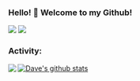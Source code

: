 ### Hello! 👋 Welcome to my Github! 

<div> 
<!--   <a href="https://www.youtube.com/channel/UC_-uuuZbY0AAt9CViNzvc-Q" target="_blank"><img src="https://img.shields.io/badge/YouTube-FF0000?style=for-the-badge&logo=youtube&logoColor=white" target="_blank"></a>
  <a href="https://instagram.com/caiorgarcez" target="_blank"><img src="https://img.shields.io/badge/-Instagram-%23E4405F?style=for-the-badge&logo=instagram&logoColor=white" target="_blank"></a> -->
  <a href = "mailto:caio.garcez@redes.unb.br"><img src="https://img.shields.io/badge/-Gmail-%23333?style=for-the-badge&logo=gmail&logoColor=white" target="_blank"></a>
  <a href="https://www.linkedin.com/in/caio-c-r-garcez/" target="_blank"><img src="https://img.shields.io/badge/-LinkedIn-%230077B5?style=for-the-badge&logo=linkedin&logoColor=white" target="_blank"></a> 
 
</div>
 
 
### Activity:

<a href="https://github.com/caiorgarcez">
  <img align="left" src="https://github-readme-stats.vercel.app/api/top-langs/?username=caiorgarcez&theme=tokyonight" />
  </a>

<a href="https://github.com/caiorgarcez">
 <img align="center" src="https://github-readme-stats.vercel.app/api?username=caiorgarcez&show_icons=true&theme=tokyonight&line_height=27" alt="Dave's github stats"/>
</a>

<br/>
<br/>
<br/>

  
